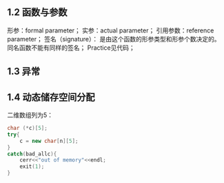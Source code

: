 ## 1.2 函数与参数
形参：formal parameter； 实参：actual parameter； 引用参数：reference parameter；
签名（signature）： 是由这个函数的形参类型和形参个数决定的。同名函数不能有同样的签名；
Practice见代码；

## 1.3 异常

## 1.4 动态储存空间分配
二维数组列为5：

```cpp
char (*c)[5];
try{
    c = new char[n][5];
}
catch(bad_allc){
    cerr<<"out of memory"<<endl;
    exit(1);
}



```